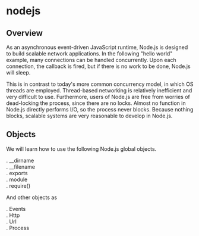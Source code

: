 # nodejs

## Overview

As an asynchronous event-driven JavaScript runtime, Node.js is designed to build scalable network applications. In the following "hello world" example, many connections can be handled concurrently. Upon each connection, the callback is fired, but if there is no work to be done, Node.js will sleep.

This is in contrast to today's more common concurrency model, in which OS threads are employed. Thread-based networking is relatively inefficient and very difficult to use. Furthermore, users of Node.js are free from worries of dead-locking the process, since there are no locks. Almost no function in Node.js directly performs I/O, so the process never blocks. Because nothing blocks, scalable systems are very reasonable to develop in Node.js.


## Objects

We will learn how to use the following Node.js global objects.

. __dirname<br>
. __filename<br>
. exports<br>
. module<br>
. require()<br>


And other objects as<br> 

. Events<br>
. Http<br>
. Url<br>
. Process<br>




